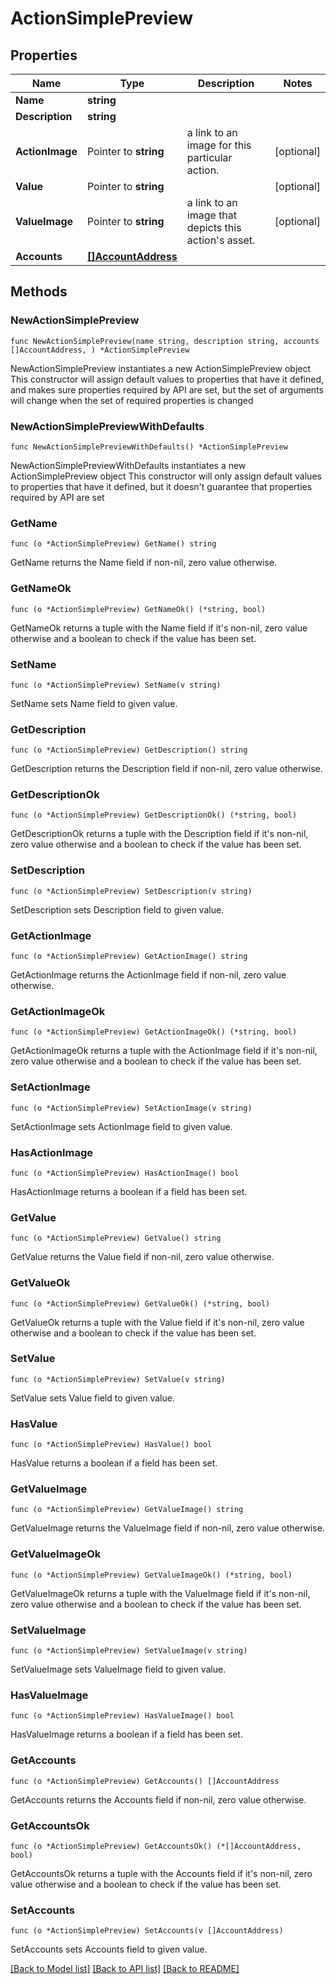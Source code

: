 # ActionSimplePreview

## Properties

Name | Type | Description | Notes
------------ | ------------- | ------------- | -------------
**Name** | **string** |  | 
**Description** | **string** |  | 
**ActionImage** | Pointer to **string** | a link to an image for this particular action. | [optional] 
**Value** | Pointer to **string** |  | [optional] 
**ValueImage** | Pointer to **string** | a link to an image that depicts this action&#39;s asset. | [optional] 
**Accounts** | [**[]AccountAddress**](AccountAddress.md) |  | 

## Methods

### NewActionSimplePreview

`func NewActionSimplePreview(name string, description string, accounts []AccountAddress, ) *ActionSimplePreview`

NewActionSimplePreview instantiates a new ActionSimplePreview object
This constructor will assign default values to properties that have it defined,
and makes sure properties required by API are set, but the set of arguments
will change when the set of required properties is changed

### NewActionSimplePreviewWithDefaults

`func NewActionSimplePreviewWithDefaults() *ActionSimplePreview`

NewActionSimplePreviewWithDefaults instantiates a new ActionSimplePreview object
This constructor will only assign default values to properties that have it defined,
but it doesn't guarantee that properties required by API are set

### GetName

`func (o *ActionSimplePreview) GetName() string`

GetName returns the Name field if non-nil, zero value otherwise.

### GetNameOk

`func (o *ActionSimplePreview) GetNameOk() (*string, bool)`

GetNameOk returns a tuple with the Name field if it's non-nil, zero value otherwise
and a boolean to check if the value has been set.

### SetName

`func (o *ActionSimplePreview) SetName(v string)`

SetName sets Name field to given value.


### GetDescription

`func (o *ActionSimplePreview) GetDescription() string`

GetDescription returns the Description field if non-nil, zero value otherwise.

### GetDescriptionOk

`func (o *ActionSimplePreview) GetDescriptionOk() (*string, bool)`

GetDescriptionOk returns a tuple with the Description field if it's non-nil, zero value otherwise
and a boolean to check if the value has been set.

### SetDescription

`func (o *ActionSimplePreview) SetDescription(v string)`

SetDescription sets Description field to given value.


### GetActionImage

`func (o *ActionSimplePreview) GetActionImage() string`

GetActionImage returns the ActionImage field if non-nil, zero value otherwise.

### GetActionImageOk

`func (o *ActionSimplePreview) GetActionImageOk() (*string, bool)`

GetActionImageOk returns a tuple with the ActionImage field if it's non-nil, zero value otherwise
and a boolean to check if the value has been set.

### SetActionImage

`func (o *ActionSimplePreview) SetActionImage(v string)`

SetActionImage sets ActionImage field to given value.

### HasActionImage

`func (o *ActionSimplePreview) HasActionImage() bool`

HasActionImage returns a boolean if a field has been set.

### GetValue

`func (o *ActionSimplePreview) GetValue() string`

GetValue returns the Value field if non-nil, zero value otherwise.

### GetValueOk

`func (o *ActionSimplePreview) GetValueOk() (*string, bool)`

GetValueOk returns a tuple with the Value field if it's non-nil, zero value otherwise
and a boolean to check if the value has been set.

### SetValue

`func (o *ActionSimplePreview) SetValue(v string)`

SetValue sets Value field to given value.

### HasValue

`func (o *ActionSimplePreview) HasValue() bool`

HasValue returns a boolean if a field has been set.

### GetValueImage

`func (o *ActionSimplePreview) GetValueImage() string`

GetValueImage returns the ValueImage field if non-nil, zero value otherwise.

### GetValueImageOk

`func (o *ActionSimplePreview) GetValueImageOk() (*string, bool)`

GetValueImageOk returns a tuple with the ValueImage field if it's non-nil, zero value otherwise
and a boolean to check if the value has been set.

### SetValueImage

`func (o *ActionSimplePreview) SetValueImage(v string)`

SetValueImage sets ValueImage field to given value.

### HasValueImage

`func (o *ActionSimplePreview) HasValueImage() bool`

HasValueImage returns a boolean if a field has been set.

### GetAccounts

`func (o *ActionSimplePreview) GetAccounts() []AccountAddress`

GetAccounts returns the Accounts field if non-nil, zero value otherwise.

### GetAccountsOk

`func (o *ActionSimplePreview) GetAccountsOk() (*[]AccountAddress, bool)`

GetAccountsOk returns a tuple with the Accounts field if it's non-nil, zero value otherwise
and a boolean to check if the value has been set.

### SetAccounts

`func (o *ActionSimplePreview) SetAccounts(v []AccountAddress)`

SetAccounts sets Accounts field to given value.



[[Back to Model list]](../README.md#documentation-for-models) [[Back to API list]](../README.md#documentation-for-api-endpoints) [[Back to README]](../README.md)


